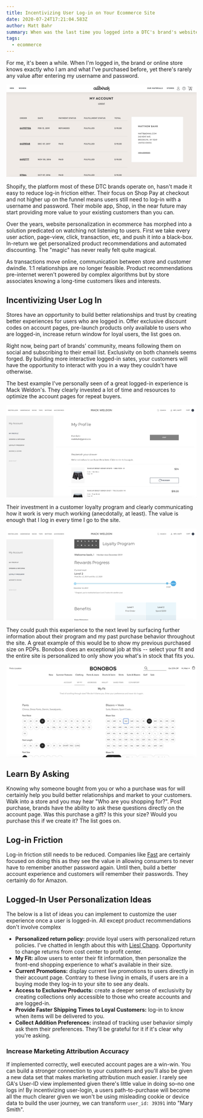```yaml
---
title: Incentivizing User Log-in on Your Ecommerce Site
date: 2020-07-24T17:21:04.583Z
author: Matt Bahr
summary: When was the last time you logged into a DTC's brand's website?
tags:
  - ecommerce
---
```

For me, it's been a while. When I'm logged in, the brand or online store knows exactly who I am and what I've purchased before, yet there's rarely any value after entering my username and password. 

![Allbirds.com Logged-In State](/static/img/allbirds-logged-in-account-page.png "Allbirds Account Page")

Shopify, the platform most of these DTC brands operate on, hasn't made it easy to reduce log-in friction either. Their focus on Shop Pay at checkout and not higher up on the funnel means users still need to log-in with a username and password. Their mobile app, Shop, in the near future may start providing more value to your existing customers than you can. 

Over the years, website personalization in ecommerce has morphed into a solution predicated on watching not listening to users. First we take every user action, page-view, click, transaction, etc, and push it into a black-box. In-return we get personalized product recommendations and automated discounting. The "magic" has never really felt quite magical.

As transactions move online, communication between store and customer dwindle. 1:1 relationships are no longer feasible. Product recommendations pre-internet weren't powered by complex algorithms but by store associates knowing a long-time customers likes and interests. 

## Incentivizing User Log In

Stores have an opportunity to build better relationships and trust by creating better experiences for users who are logged in. Offer exclusive discount codes on account pages, pre-launch products only available to users who are logged-in, increase return window for loyal users, the list goes on.

Right now, being part of brands' community, means following them on social and subscribing to their email list.   Exclusivity on both channels seems forged. By building more interactive logged-in sates, your customers will have the opportunity to interact with you in a way they couldn't have otherwise.

The best example I've personally seen of a great logged-in experience is Mack Weldon's. They clearly invested a lot of time and resources to optimize the account pages for repeat buyers.

![Mack Weldon Logged-in Account Page](/static/img/mack-weldon-account-page.png "Mack Weldon Logged-in Account Page")

Their investment in a customer loyalty program and clearly communicating how it work is very much working (anecdotally, at least). The value is enough that I log in every time I go to the site. 

![Mack Weldon Loyalty](/static/img/mack-weldon-loyalty-page.png "Mack Weldon Loyalty ")

They could push this experience to the next level by surfacing further information about their program and my past purchase behavior throughout the site. A great example of this would be to show my previous purchased size on PDPs. Bonobos does an exceptional job at this -- select your fit and the entire site is personalized to only show you what's in stock that fits you. 

![Bonobos My Fit](/static/img/bonobos-my-fit.png "Bonobos My Fit")

## Learn By Asking

Knowing why someone bought from you or who a purchase was for will certainly help you build better relationships and market to your customers. Walk into a store and you may hear "Who are you shopping for?". Post purchase, brands have the ability to ask these questions directly on the account page. Was this purchase a gift? Is this your size? Would you purchase this if we create it? The list goes on. 

## Log-in Friction

Log-in friction still needs to be reduced. Companies like [Fast](https://fast.co) are certainly focused on doing this as they see the value in allowing consumers to never have to remember another password again. Until then, build a better account experience and customers will remember their passwords. They certainly do for Amazon. 

## Logged-In User Personalization Ideas

The below is a list of ideas you can implement to customize the user experience once a user is logged-in. All except product recommendations don't involve complex 

* **Personalized return policy:** provide loyal users with personalized return policies. I've chatted in length about this with [Liesl Chang](https://www.linkedin.com/in/lieslchang/). Opportunity to change returns from cost center to profit center.
* **My Fit:** allow users to enter their fit information, then personalize the front-end shopping experience to what's available in their size.
* **Current Promotions:** display current live promotions to users directly in their account page. Contrary to these living in emails, if users are in a buying mode they log-in to your site to see any deals.
* **Access to Exclusive Products:** create a deeper sense of exclusivity by creating collections only accessible to those who create accounts and are logged-in. 
* **Provide Faster Shipping Times to Loyal Customers:** log-in to know when items will be delivered to you.
* **Collect Addition Preferences:** instead of tracking user behavior simply ask them their preferences. They'll be grateful for it if it's clear why you're asking.

### Increase Marketing Attribution Accuracy

If implemented correctly, well executed account pages are a win-win. You can build a stronger connection to your customers and you'll also be given a new data set that makes marketing attribution much easier. I rarely see GA's User-ID view implemented given there's little value in doing so–no one logs in! By incentivizing user-login, a users path-to-purchase will become all the much clearer given we won't be using misleading cookie or device data to build the user journey, we can transform `user_id: 39391` into "Mary Smith".
